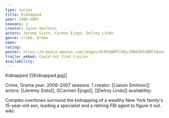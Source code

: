 ```yaml
---
type: series
title: Kidnapped
year: 2006–2007
seasons: 1
creator: Jason Smilovic
actors: Jeremy Sisto, Carmen Ejogo, Delroy Lindo
genre: Crime, Drama
seen:
rating: 
poster: https://m.media-amazon.com/images/M/MV5BMTI1Mjc1MDQ3M15BMl5BanBnXkFtZTYwNzkxOTc2._V1_SX300.jpg
trailer_embed: Could not find trailer.
availability:
---
```

Kidnapped
![[Kidnapped.jpg]]

Crime, Drama
year: 2006–2007
seasons: 1
creator: [[Jason Smilovic]]
actors: [[Jeremy Sisto]], [[Carmen Ejogo]], [[Delroy Lindo]]
availability:

Complex overtones surround the kidnapping of a wealthy New York family's 15-year-old son, leading a specialist and a retiring FBI agent to figure it out.
wiki: 


